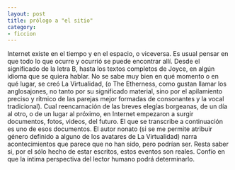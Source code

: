 ```yaml
---
layout: post
title: prólogo a "el sitio"
category: 
- ficcion
---
```


Internet existe en el tiempo y en el espacio, o viceversa. Es usual pensar en que todo lo que ocurre y ocurrió se puede encontrar allí. Desde el significado de la letra B, hasta los textos completos de Joyce, en algún idioma que se quiera hablar. No se sabe muy bien en qué momento o en qué lugar, se creó La Virtualidad, (o The Etherness, como gustan llamar los anglosajones, no tanto por su significado material, sino por el apilamiento preciso y rítmico de las parejas mejor formadas de consonantes y la vocal tradicional). Cual reencarnación de las breves elegías borgeanas, de un día al otro, o de un lugar al próximo, en Internet empezaron a surgir documentos, fotos, videos, del futuro. El que se transcribe a continuación es uno de esos documentos. El autor nonato (si se me permite atribuir género definido a alguno de los avatares de La Virtualidad) narra acontecimientos que parece que no han sido, pero podrían ser. 
Resta saber si, por el sólo hecho de estar escritos, estos eventos son reales. Confío en que la íntima perspectiva del lector humano podrá determinarlo.
